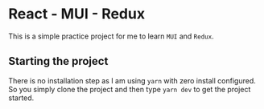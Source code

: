 # React - MUI - Redux

This is a simple practice project for me to learn `MUI` and `Redux`.

## Starting the project

There is no installation step as I am using `yarn` with zero install configured. So you simply clone the project and then type `yarn dev` to get the project started.
